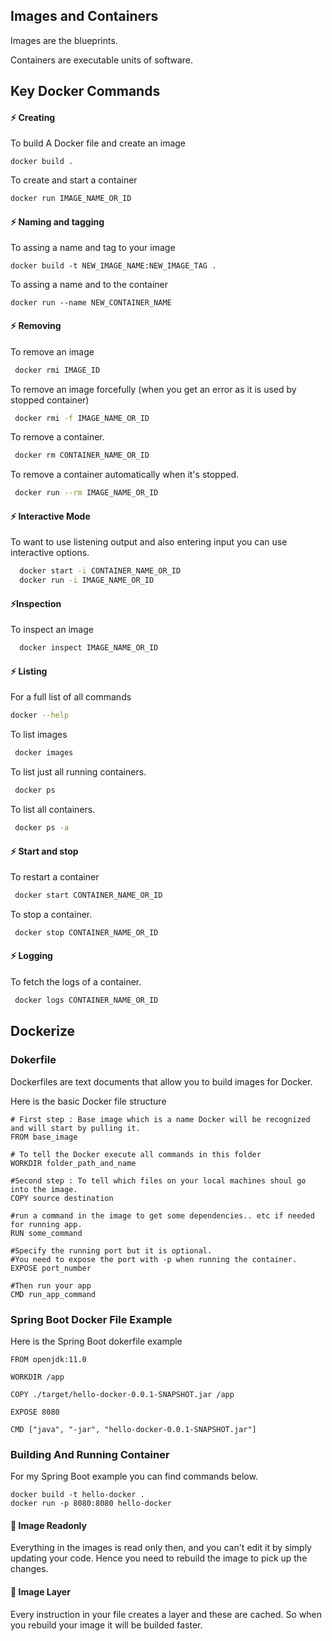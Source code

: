 
## Images and Containers
Images are the blueprints.

Containers are executable units of software.


## Key Docker Commands


#### ⚡️ Creating
To build A Docker file and create an image
```
docker build .  
```

To create and start a container
```bash
docker run IMAGE_NAME_OR_ID
```

#### ⚡️ Naming and tagging
To assing a name and tag to your image
```
docker build -t NEW_IMAGE_NAME:NEW_IMAGE_TAG .  
```
To assing a name and to the container
```
docker run --name NEW_CONTAINER_NAME  
```

#### ⚡️ Removing
To remove an image
```bash
 docker rmi IMAGE_ID
```

To remove an image forcefully (when you get an error as it is used by stopped container)
```bash
 docker rmi -f IMAGE_NAME_OR_ID
```

To remove a container. 
```bash
 docker rm CONTAINER_NAME_OR_ID
```

To remove a container automatically when it's stopped. 
```bash
 docker run --rm IMAGE_NAME_OR_ID
```


#### ⚡️ Interactive Mode
To want to use listening output and also entering input you can use interactive options.
```bash
  docker start -i CONTAINER_NAME_OR_ID
  docker run -i IMAGE_NAME_OR_ID
```
#### ⚡️Inspection
To inspect an image
```bash
  docker inspect IMAGE_NAME_OR_ID
```

#### ⚡️ Listing
For a full list of all commands 
```bash
docker --help
```

To list images
```bash
 docker images
```

To list just all running containers. 
```bash
 docker ps
```

To list all containers. 
```bash
 docker ps -a
```
#### ⚡️ Start and stop
To restart a container
```bash
 docker start CONTAINER_NAME_OR_ID
```

To stop a container. 
```bash
 docker stop CONTAINER_NAME_OR_ID
```

#### ⚡️ Logging
To fetch the logs of a container. 
```bash
 docker logs CONTAINER_NAME_OR_ID
```


## Dockerize

### Dokerfile

Dockerfiles are text documents that allow you to build images for Docker.

Here is the basic Docker file structure

```
# First step : Base image which is a name Docker will be recognized and will start by pulling it.
FROM base_image  

# To tell the Docker execute all commands in this folder
WORKDIR folder_path_and_name

#Second step : To tell which files on your local machines shoul go into the image.
COPY source destination

#run a command in the image to get some dependencies.. etc if needed for running app.
RUN some_command

#Specify the running port but it is optional.
#You need to expose the port with -p when running the container.
EXPOSE port_number

#Then run your app
CMD run_app_command
```

### Spring Boot Docker File Example

Here is the Spring Boot dokerfile example

```
FROM openjdk:11.0  

WORKDIR /app

COPY ./target/hello-docker-0.0.1-SNAPSHOT.jar /app

EXPOSE 8080

CMD ["java", "-jar", "hello-docker-0.0.1-SNAPSHOT.jar"]
```
### Building And Running Container

For my Spring Boot example you can find commands below.
```
docker build -t hello-docker . 
docker run -p 8080:8080 hello-docker
```


#### 🚀 Image Readonly
Everything in the images is read only then, and you can't edit it by simply updating your code. Hence you need to rebuild the image to pick up the changes.

#### 🚀 Image Layer 
Every instruction in your file creates a layer and these are cached. So when you rebuild your image it will be builded faster.
